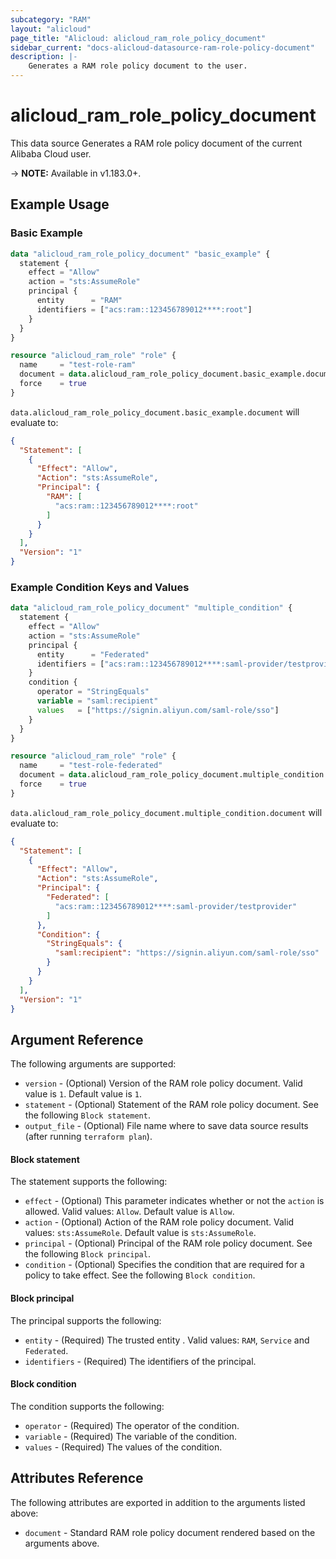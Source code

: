 ```yaml
---
subcategory: "RAM"
layout: "alicloud"
page_title: "Alicloud: alicloud_ram_role_policy_document"
sidebar_current: "docs-alicloud-datasource-ram-role-policy-document"
description: |-
    Generates a RAM role policy document to the user.
---
```


# alicloud\_ram\_role\_policy\_document

This data source Generates a RAM role policy document of the current Alibaba Cloud user.

-> **NOTE:** Available in v1.183.0+.

## Example Usage

### Basic Example

```terraform
data "alicloud_ram_role_policy_document" "basic_example" {
  statement {
    effect = "Allow"
    action = "sts:AssumeRole"
    principal {
      entity      = "RAM"
      identifiers = ["acs:ram::123456789012****:root"]
    }
  }
}

resource "alicloud_ram_role" "role" {
  name     = "test-role-ram"
  document = data.alicloud_ram_role_policy_document.basic_example.document
  force    = true
}
```

`data.alicloud_ram_role_policy_document.basic_example.document` will evaluate to:

```json
{
  "Statement": [
    {
      "Effect": "Allow",
      "Action": "sts:AssumeRole",
      "Principal": {
        "RAM": [
          "acs:ram::123456789012****:root"
        ]
      }
    }
  ],
  "Version": "1"
}
```

### Example Condition Keys and Values

```terraform
data "alicloud_ram_role_policy_document" "multiple_condition" {
  statement {
    effect = "Allow"
    action = "sts:AssumeRole"
    principal {
      entity      = "Federated"
      identifiers = ["acs:ram::123456789012****:saml-provider/testprovider"]
    }
    condition {
      operator = "StringEquals"
      variable = "saml:recipient"
      values   = ["https://signin.aliyun.com/saml-role/sso"]
    }
  }
}

resource "alicloud_ram_role" "role" {
  name     = "test-role-federated"
  document = data.alicloud_ram_role_policy_document.multiple_condition.document
  force    = true
}
```

`data.alicloud_ram_role_policy_document.multiple_condition.document` will evaluate to:

```json
{
  "Statement": [
    {
      "Effect": "Allow",
      "Action": "sts:AssumeRole",
      "Principal": {
        "Federated": [
          "acs:ram::123456789012****:saml-provider/testprovider"
        ]
      },
      "Condition": {
        "StringEquals": {
          "saml:recipient": "https://signin.aliyun.com/saml-role/sso"
        }
      }
    }
  ],
  "Version": "1"
}
```

## Argument Reference

The following arguments are supported:

* `version` - (Optional) Version of the RAM role policy document. Valid value is `1`. Default value is `1`.
* `statement` - (Optional) Statement of the RAM role policy document. See the following `Block statement`.
* `output_file` - (Optional) File name where to save data source results (after running `terraform plan`).

#### Block statement

The statement supports the following:

* `effect` - (Optional) This parameter indicates whether or not the `action` is allowed. Valid values: `Allow`. Default value is `Allow`.
* `action` - (Optional) Action of the RAM role policy document. Valid values: `sts:AssumeRole`. Default value is `sts:AssumeRole`.
* `principal` - (Optional) Principal of the RAM role policy document. See the following `Block principal`.
* `condition` - (Optional) Specifies the condition that are required for a policy to take effect. See the following `Block condition`.

#### Block principal

The principal supports the following:

* `entity` - (Required) The trusted entity . Valid values: `RAM`, `Service` and `Federated`.
* `identifiers` - (Required) The identifiers of the principal.

#### Block condition

The condition supports the following:

* `operator` - (Required) The operator of the condition.
* `variable` - (Required) The variable of the condition.
* `values` - (Required) The values of the condition.

## Attributes Reference

The following attributes are exported in addition to the arguments listed above:

* `document` - Standard RAM role policy document rendered based on the arguments above.